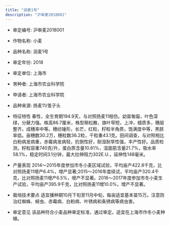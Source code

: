 ```yaml
---
title: "润麦1号"
description: "沪审麦2018001"
---
```

* 审定编号:  沪审麦2018001

*  作物名称:  小麦

*  品种名称:  润麦1号

*  审定年份:  2018

*  审定单位:  上海市

* 育种者:  上海市农业科学院

*  申请者:  上海市农业科学院

*  品种来源:  扬麦11/茧子头

*  特征特性
春性，全生育期194.9天，与对照扬麦11相仿。幼苗匍匐，叶色深绿，分蘖力强。株高86.7厘米，株型稍松散，旗叶窄短，上冲，蜡质多，穗层整齐，成穗率中等。穗纺锤形，长芒，红粒，籽粒半角质，饱满度中等，黑胚率低。亩穗数30.2万，穗粒数36.2粒，千粒重43.1克。田间调查，与对照相比白粉病发病重，赤霉病发病轻，抗倒性好，耐湿耐旱性强，丰产性好。品质检测，籽粒容重740克/升，蛋白质含量10.61%，湿面筋含量21.7%，吸水率58.1%，稳定时间3.1分钟，最大拉伸阻力302E.U.，延伸性148毫米。

*  产量表现
2014～2015年度参加市冬小麦区域试验，平均亩产422.8千克，比对照扬麦11增产6.4%，增产显著;2015～2016年度续试，平均亩产320.4千克，比对照扬麦11增产6.5%，增产不显著。2016～2017年度参加市冬小麦生产试验，平均亩产395.9千克，比对照扬麦11增10.0%，增产不显著。

*  栽培技术要点
适宜播种期10月下旬至11月中旬，每亩适宜基本苗15万。注意防治红蜘蛛、蚜虫、赤霉病、白粉病、叶锈病和条锈病等病虫害。

*  审定意见
该品种符合小麦品种审定标准，通过审定。适宜在上海市作冬小麦种植。
